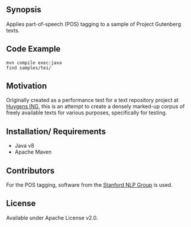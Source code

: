 ## Synopsis

Applies part-of-speech (POS) tagging to a sample of Project Gutenberg
texts.

## Code Example

    mvn compile exec:java
    find samples/tei/

## Motivation

Originally created as a performance test for a text repository project
at [Huygens ING](https://www.huygens.knaw.nl/), this is an attempt to
create a densely marked-up corpus of freely available texts for
various purposes, specifically for testing.

## Installation/ Requirements

* Java v8
* Apache Maven

## Contributors

For the POS tagging, software from
the [Stanford NLP Group](https://nlp.stanford.edu/software/) is used.

## License

Available under Apache License v2.0.
